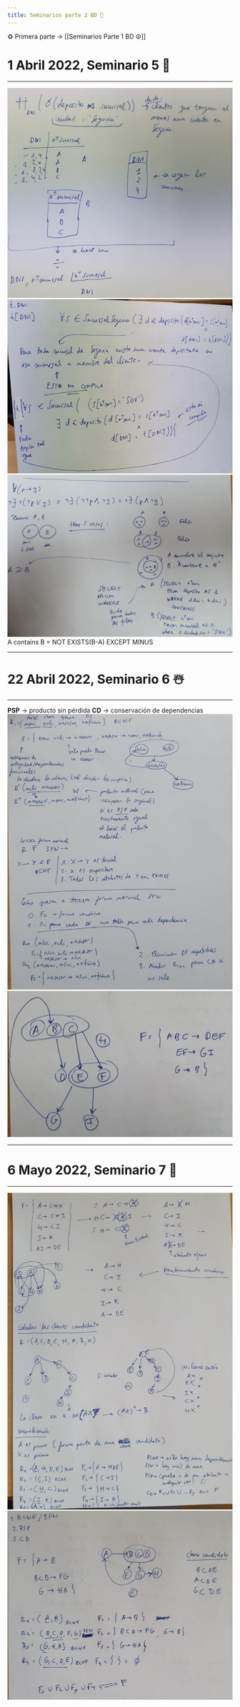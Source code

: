 ```yaml
---
title: Seminarios parte 2 BD 🎁
---
```

♻️ Primera parte -> [[Seminarios Parte 1 BD ☮️]]
# 1 Abril 2022, Seminario 5 🎏
---
![](img/Seminario%205.png)
![](img/Seminario%205,1.png)
![](img/Seminario%205,2.png)
A contains B = NOT EXISTS(B-A) EXCEPT MINUS

---
# 22 Abril 2022, Seminario 6 ☃️
---
**PSP** -> producto sin pérdida
**CD** -> conservación de dependencias
![](img/sem%206.png)
![](img/sem%206%202.png)

---
# 6 Mayo 2022, Seminario 7 🍪
---
![](img/sem7.png)
![](img/sem%207%202.png)